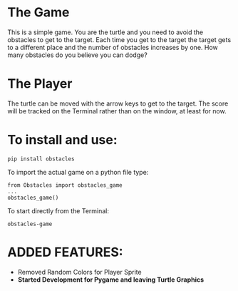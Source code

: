 # The Game
This is a simple game. You are the turtle and you need to avoid the obstacles to get to the target. Each time you get to the target the target gets to a different place and the number of obstacles increases by one. How many obstacles do you believe you can dodge?

# The Player
The turtle can be moved with the arrow keys to get to the target. The score will be tracked on the Terminal rather than on the window, at least for now.

# To install and use:
```
pip install obstacles
```

To import the actual game on a python file type:
```
from Obstacles import obstacles_game
...
obstacles_game()
```

To start directly from the Terminal:
```
obstacles-game
```

# **ADDED FEATURES**:
- Removed Random Colors for Player Sprite
- **Started Development for Pygame and leaving Turtle Graphics**